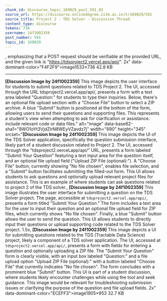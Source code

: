 ```yaml
---
chunk_id: discourse_topic_169029_post_591_03
source_url: https://discourse.onlinedegree.iitm.ac.in/t/169029/591
source_title: Project 2 - TDS Solver - Discussion Thread
content_type: discourse
tokens: 734
username: 24f1002359
post_number: 591
topic_id: 169029
---
```


, emphasizing that a POST request should be verifiable at the provided URL, and the given link is "https://tdsproject2.vercel.app/api/". 2x" data-dominant-color="F4F2F9">image1533×736 42.8 KB

---

**[Discussion Image by 24f1002359]** This image depicts the user interface for students to submit questions related to TDS Project 2. The UI, accessed through the URL tdsproject2.vercel.app/api/, presents a form with a text area labeled "Question:" for students to type their inquiries. Below, there's an optional file upload section with a "Choose File" button to select a ZIP archive. A blue "Submit" button is positioned at the bottom of the form, allowing users to send their questions and supporting files. This represents a student's view when attempting to ask for clarification or assistance. include relevant code or data files." alt="image" data-base62-sha1="8WO1oYt3VjdZlrN8WEyVZavdz7j" width="690" height="345" srcset="**[Discussion Image by 24f1002359]** This image depicts the UI of the TDS Solver application, specifically the question submission interface, likely part of a student discussion related to Project 2. The UI, accessed through the "tdsproject2.verceLapp/api/" URL, presents a form labeled "Submit Your Question" featuring a text input area for the question itself, and an optional file upload field ("Upload ZIP File (optional):"). A "Choose File" button, currently showing "No file chosen", enables file selection, and a "Submit" button facilitates submitting the filled-out form. This UI allows students to ask questions and optionally upload relevant project files for assistance. This is an example of where students can ask questions related to project 2 of the TDS solver., **[Discussion Image by 24f1002359]** This image illustrates the user interface for submitting a question on the TDS Solver project. The page, accessible at `tdsproject2.vercel.app/api/`, presents a form titled "Submit Your Question." The form includes a text area for the user to input their question and an optional file upload field for ZIP files, which currently shows "No file chosen". Finally, a blue "Submit" button allows the user to send the question. This UI allows students to directly input their questions or upload supporting code related to the TDS Solver project. 1.5x, **[Discussion Image by 24f1002359]** This image depicts a UI for submitting questions related to the TDS (Tractable Data Science) project, likely a component of a TDS solver application. The UI, accessed at `tdsproject2.vercel.app/api/`, presents a form with fields for entering a question and optionally uploading a ZIP file. The "Submit Your Question" form is clearly visible, with an input box labeled "Question:" and a file upload option "Upload ZIP File (optional):" with a button labeled "Choose File" that currently indicates "No file chosen". The form concludes with a prominent blue "Submit" button. This UI is part of a student discussion, where students likely encounter challenges while using the tool and seek guidance. This image would be relevant for troubleshooting submission issues or clarifying the purpose of the question and file upload fields. 2x" data-dominant-color="ECEFF3">image1905×953 32.7 KB
